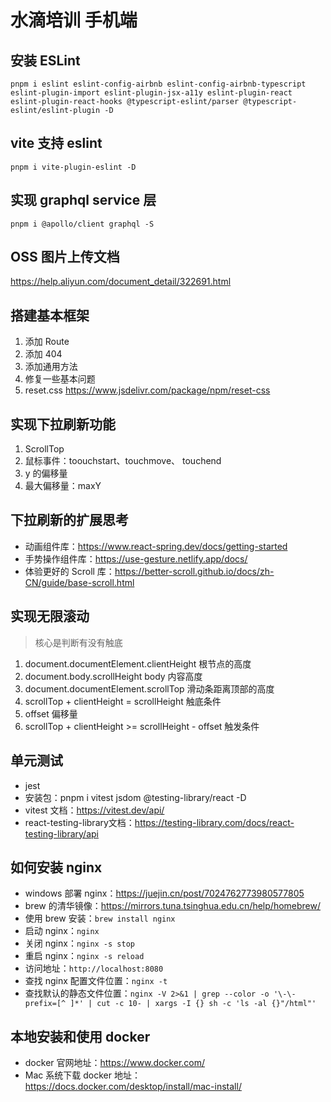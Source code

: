# 水滴培训 手机端

## 安装 ESLint
`pnpm i eslint eslint-config-airbnb eslint-config-airbnb-typescript eslint-plugin-import eslint-plugin-jsx-a11y eslint-plugin-react eslint-plugin-react-hooks @typescript-eslint/parser @typescript-eslint/eslint-plugin -D`

## vite 支持 eslint
`pnpm i vite-plugin-eslint -D`

## 实现 graphql service 层
`pnpm i @apollo/client graphql -S`

## OSS 图片上传文档
https://help.aliyun.com/document_detail/322691.html

## 搭建基本框架
1. 添加 Route
2. 添加 404 
3. 添加通用方法
4. 修复一些基本问题
5. reset.css https://www.jsdelivr.com/package/npm/reset-css

## 实现下拉刷新功能
1. ScrollTop
2. 鼠标事件：toouchstart、touchmove、 touchend
3. y 的偏移量
4. 最大偏移量：maxY

## 下拉刷新的扩展思考
- 动画组件库：https://www.react-spring.dev/docs/getting-started
- 手势操作组件库：https://use-gesture.netlify.app/docs/
- 体验更好的 Scroll 库：https://better-scroll.github.io/docs/zh-CN/guide/base-scroll.html

## 实现无限滚动
> 核心是判断有没有触底
1. document.documentElement.clientHeight 根节点的高度
2. document.body.scrollHeight body 内容高度
3. document.documentElement.scrollTop 滑动条距离顶部的高度
4. scrollTop + clientHeight = scrollHeight 触底条件
5. offset 偏移量
6. scrollTop + clientHeight >= scrollHeight - offset 触发条件

## 单元测试
- jest
- 安装包：pnpm i vitest jsdom @testing-library/react -D
- vitest 文档：https://vitest.dev/api/
- react-testing-library文档：https://testing-library.com/docs/react-testing-library/api

## 如何安装 nginx
- windows 部署 nginx：https://juejin.cn/post/7024762773980577805
- brew 的清华镜像：https://mirrors.tuna.tsinghua.edu.cn/help/homebrew/
- 使用 brew 安装：`brew install nginx`
- 启动 nginx：`nginx`
- 关闭 nginx：`nginx -s stop`
- 重启 nginx：`nginx -s reload`
- 访问地址：`http://localhost:8080`
- 查找 nginx 配置文件位置：`nginx -t`
- 查找默认的静态文件位置：`nginx -V 2>&1 | grep --color -o '\-\-prefix=[^ ]*' | cut -c 10- | xargs -I {} sh -c 'ls -al {}"/html"'`

## 本地安装和使用 docker
- docker 官网地址：https://www.docker.com/
- Mac 系统下载 docker 地址：https://docs.docker.com/desktop/install/mac-install/
